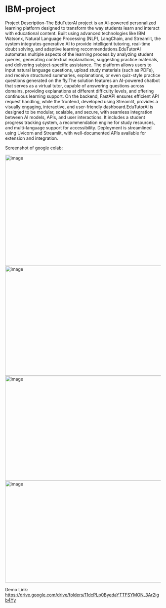 # IBM-project
Project Description-The EduTutorAI project is an AI-powered personalized learning platform designed to transform the way students learn and interact with educational content. Built using advanced technologies like IBM Watsonx, Natural Language Processing (NLP), LangChain, and Streamlit, the system integrates generative AI to provide intelligent tutoring, real-time doubt solving, and adaptive learning recommendations.EduTutorAI automates multiple aspects of the learning process by analyzing student queries, generating contextual explanations, suggesting practice materials, and delivering subject-specific assistance. The platform allows users to input natural language questions, upload study materials (such as PDFs), and receive structured summaries, explanations, or even quiz-style practice questions generated on the fly.The solution features an AI-powered chatbot that serves as a virtual tutor, capable of answering questions across domains, providing explanations at different difficulty levels, and offering continuous learning support. On the backend, FastAPI ensures efficient API request handling, while the frontend, developed using Streamlit, provides a visually engaging, interactive, and user-friendly dashboard.EduTutorAI is designed to be modular, scalable, and secure, with seamless integration between AI models, APIs, and user interactions. It includes a student progress tracking system, a recommendation engine for study resources, and multi-language support for accessibility. Deployment is streamlined using Uvicorn and Streamlit, with well-documented APIs available for extension and integration.

Screenshot of google colab:

<img width="640" height="360" alt="image" src="https://github.com/user-attachments/assets/88daf2a2-630d-40fa-9c0b-1d358a33ce7e" />
<img width="640" height="356" alt="image" src="https://github.com/user-attachments/assets/bae81b5d-7217-46b3-a36f-c5e23971672b" />
<img width="640" height="340" alt="image" src="https://github.com/user-attachments/assets/60597108-f782-4770-af16-b8d8e7a86d1c" />
<img width="640" height="330" alt="image" src="https://github.com/user-attachments/assets/cdb13d29-8243-477d-b425-8f88707217e8" />

Demo Link:
https://drive.google.com/drive/folders/11dcPLp0ByedaYTTFSYMON_3Ar2igb4Yy






